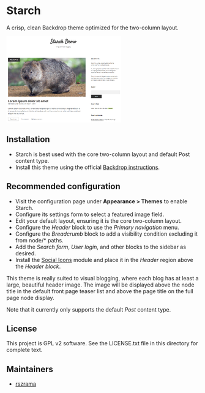 # Starch
A crisp, clean Backdrop theme optimized for the two-column layout.

![Screenshot](https://raw.githubusercontent.com/codewombat/starch/1.x-1.x/screenshot.png)

Installation
------------
- Starch is best used with the core two-column layout and default Post content type.
- Install this theme using the official [Backdrop instructions](https://backdropcms.org/guide/themes).

Recommended configuration
-------------------------
- Visit the configuration page under **Appearance > Themes** to enable Starch.
- Configure its settings form to select a featured image field.
- Edit your default layout, ensuring it is the core two-column layout.
- Configure the _Header_ block to use the _Primary navigation_ menu.
- Configure the _Breadcrumb_ block to add a visibility condition excluding it from node/* paths.
- Add the _Search form_, _User login_, and other blocks to the sidebar as desired.
- Install the [Social Icons](https://github.com/codewombat/social_icons) module and place it in the _Header_ region above the _Header block_.

This theme is really suited to visual blogging, where each blog has at least a large, beautiful header image. The image will be displayed above the node title in the default front page teaser list and above the page title on the full page node display.

Note that it currently only supports the default _Post_ content type.

License
-------

This project is GPL v2 software. See the LICENSE.txt file in this directory for
complete text.

Maintainers
-----------

- [rszrama](https://github.com/rszrama)
